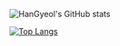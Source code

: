![HanGyeol's GitHub stats](https://github-readme-stats.vercel.app/api?username=snake7667&show_icons=true&theme=cobalt)

[![Top Langs](https://github-readme-stats.vercel.app/api/top-langs/?username=snake7667)](https://github.com/snake7667/github-readme-stats)

<!--
**snake7667/snake7667** is a ✨ _special_ ✨ repository because its `README.md` (this file) appears on your GitHub profile.

Here are some ideas to get you started:

- 🔭 I’m currently working on ...
- 🌱 I’m currently learning ...
- 👯 I’m looking to collaborate on ...
- 🤔 I’m looking for help with ...
- 💬 Ask me about ...
- 📫 How to reach me: ...
- 😄 Pronouns: ...
- ⚡ Fun fact: ...
-->
